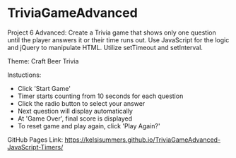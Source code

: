 # TriviaGameAdvanced

Project 6 Advanced: Create a Trivia game that shows only one question until the player answers it or their time runs out. Use JavaScript for the logic and jQuery to manipulate HTML. Utilize setTimeout and setInterval.

Theme: Craft Beer Trivia

Instuctions:
  - Click 'Start Game'
  - Timer starts counting from 10 seconds for each question
  - Click the radio button to select your answer
  - Next question will display automatically
  - At 'Game Over', final score is displayed
  - To reset game and play again, click 'Play Again?'
  
GitHub Pages Link: https://kelsisummers.github.io/TriviaGameAdvanced-JavaScript-Timers/
